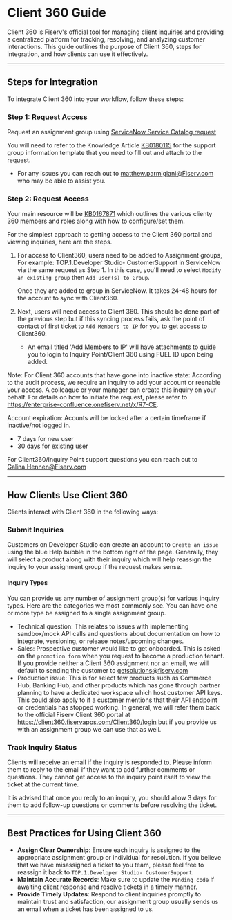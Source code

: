 # Client 360 Guide

Client 360 is Fiserv's official tool for managing client inquiries and providing a centralized platform for tracking, resolving, and analyzing customer interactions. This guide outlines the purpose of Client 360, steps for integration, and how clients can use it effectively.

---

## Steps for Integration

To integrate Client 360 into your workflow, follow these steps:

### Step 1: Request Access

Request an assignment group using [ServiceNow Service Catalog request](https://fiservservicepoint.fiservapps.com/now/nav/ui/classic/params/target/com.glideapp.servicecatalog_cat_item_view.do%3Fv%3D1%26sysparm_id%3Df3f33b08db6912003332553fdf96190a)

You will need to refer to the Knowledge Article [KB0180115](https://fiservservicepoint.fiservapps.com/kb?id=kb_article_view&sysparm_article=KB0180115&sys_kb_id=3452d7c01b41a0104921997f034bcb78) for the support group information template that you need to fill out and attach to the request.

- For any issues you can reach out to matthew.parmigiani@Fiserv.com who may be able to assist you.

### Step 2: Request Access

Your main resource will be [KB0167871](https://fiservservicepoint.fiservapps.com/kb?id=kb_article_view&sysparm_article=KB0167871&sys_kb_id=b62202491bbb805c79da53d07e4bcb35) which outlines the various clienty 360 members and roles along with how to configure/set them.

For the simplest approach to getting access to the Client 360 portal and viewing inquiries, here are the steps.

1. For access to Client360, users need to be added to Assignment groups, For example: TOP.1.Developer Studio- CustomerSupport in ServiceNow via the same request as Step 1. In this case, you'll need to select `Modify an existing group` then `Add user(s) to Group`.

    Once they are added to group in ServiceNow. It takes 24-48 hours for the account to sync with Client360. 
2. Next, users will need access to Client 360. This should be done part of the previous step but if this syncing process fails, ask the point of contact of first ticket to `Add Members to IP` for you to get access to Client360.
    - An email titled 'Add Members to IP' will have attachments to guide you to login to Inquiry Point/Client 360 using FUEL ID upon being added.


Note: For Client 360 accounts that have gone into inactive state: According to the audit process, we require an inquiry to add your account or reenable your access. A colleague or your manager can create this inquiry on your behalf. For details on how to initiate the request, please refer to https://enterprise-confluence.onefiserv.net/x/R7-CE.

Account expiration: Acounts will be locked after a certain timeframe if inactive/not logged in.

- 7 days for new user
- 30 days for existing user

For Client360/Inquiry Point support questions you can reach out to Galina.Hennen@Fiserv.com

---

## How Clients Use Client 360

Clients interact with Client 360 in the following ways:

### **Submit Inquiries**

Customers on Developer Studio can create an account to `Create an issue` using the blue Help bubble in the bottom right of the page. Generally, they will select a product along with their inquiry which will help reassign the inquiry to your assignment group if the request makes sense.

#### Inquiry Types

You can provide us any number of assignment group(s) for various inquiry types. Here are the categories we most commonly see. You can have one or more type be assigned to a single assignment group.

- Technical question: This relates to issues with implementing sandbox/mock API calls and questions about documentation on how to integrate, versioning, or release notes/upcoming changes.
- Sales: Prospective customer would like to get onboarded. This is asked on the `promotion form` when you request to become a production tenant. If you provide neither a Client 360 assignment nor an email, we will default to sending the customer to getsolutions@fiserv.com
- Production issue: This is for select few products such as Commerce Hub, Banking Hub, and other products which has gone through partner planning to have a dedicated workspace which host customer API keys. This could also apply to if a customer mentions that their API endpoint or credentials has stopped working. In general, we will refer them back to the official Fiserv Client 360 portal at https://client360.fiservapps.com/Client360/login but if you provide us with an assignment group we can use that as well.

### **Track Inquiry Status**

Clients will receive an email if the inquiry is responded to. Please inform them to reply to the email if they want to add further comments or questions. They cannot get access to the inquiry point itself to view the ticket at the current time.

It is advised that once you reply to an inquiry, you should allow 3 days for them to add follow-up questions or comments before resolving the ticket.

---

## Best Practices for Using Client 360

- **Assign Clear Ownership**: Ensure each inquiry is assigned to the appropriate assignment group or individual for resolution. If you believe that we have misassigned a ticket to you team, please feel free to reassign it back to `TOP.1.Developer Studio- CustomerSupport`.
- **Maintain Accurate Records**: Make sure to update the `Pending code` if awaiting client response and resolve tickets in a timely manner.
- **Provide Timely Updates**: Respond to client inquiries promptly to maintain trust and satisfaction, our assignment group usually sends us an email when a ticket has been assigned to us.
